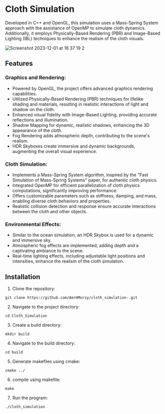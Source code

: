 # Cloth Simulation

Developed in C++ and OpenGL, this simulation uses a Mass-Spring System approach with the assistance of OpenMP to simulate cloth dynamics. Additionally, it employs Physically-Based Rendering (PBR) and Image-Based Lighting (IBL) techniques to enhance the realism of the cloth visuals.

![Screenshot 2023-12-01 at 16 37 19 2](https://github.com/AmrHMorsy/Cloth-Simulation/assets/56271967/9f6eccff-9659-4638-80f2-6604c01417ce)


## Features

### Graphics and Rendering:
- Powered by OpenGL, the project offers advanced graphics rendering capabilities.
- Utilized Physically-Based Rendering (PBR) techniques for lifelike shading and materials, resulting in realistic interactions of light and shadow on the cloth.
- Enhanced visual fidelity with Image-Based Lighting, providing accurate reflections and illumination.
- Shadow Mapping for dynamic, realistic shadows, enhancing the 3D appearance of the cloth.
- Fog Rendering adds atmospheric depth, contributing to the scene's realism.
- HDR Skyboxes create immersive and dynamic backgrounds, augmenting the overall visual experience.

### Cloth Simulation:
- Implements a Mass-Spring System algorithm, inspired by the "Fast Simulation of Mass-Spring Systems" paper, for authentic cloth physics.
- Integrated OpenMP for efficient parallelization of cloth physics computations, significantly improving performance.
- Offers customizable parameters such as stiffness, damping, and mass, enabling diverse cloth behaviors and properties.
- Realistic collision detection and response ensure accurate interactions between the cloth and other objects.

### Environmental Effects:
- Similar to the ocean simulation, an HDR Skybox is used for a dynamic and immersive sky.
- Atmospheric fog effects are implemented, adding depth and a captivating ambiance to the scene.
- Real-time lighting effects, including adjustable light positions and intensities, enhance the realism of the cloth simulation.

## Installation

1. Clone the repository:
```
git clone https://github.com/AmrHMorsy/cloth_simulation-.git
```
2. Navigate to the project directory: 
```
cd Cloth_Simulation
```
3. Create a build directory: 
```
mkdir build
```
4. Navigate to the build directory: 
```
cd build
```
5. Generate makefiles using cmake: 
```
cmake ../
```
6. compile using makefile: 
```
make
```
7. Run the program: 
```
./cloth_simulation
```
